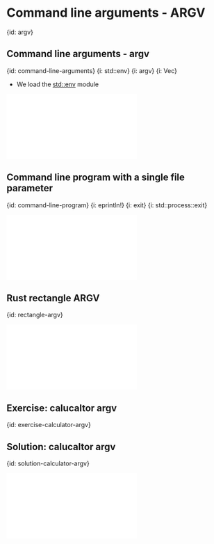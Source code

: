 # Command line arguments - ARGV
{id: argv}

## Command line arguments - argv
{id: command-line-arguments}
{i: std::env}
{i: argv}
{i: Vec}

* We load the [std::env](https://doc.rust-lang.org/std/env/) module


![](examples/argv/argv.rs)

## Command line program with a single file parameter
{id: command-line-program}
{i: eprintln!}
{i: exit}
{i: std::process::exit}

![](examples/argv/some_tool.rs)

## Rust rectangle ARGV
{id: rectangle-argv}

![](examples/argv/rectangle_argv.rs)

## Exercise: calucaltor argv
{id: exercise-calculator-argv}

## Solution: calucaltor argv
{id: solution-calculator-argv}

![](examples/argv/calc_argv.rs)

